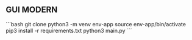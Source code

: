 ## GUI MODERN

´´´bash
git clone
python3 -m venv env-app
source env-app/bin/activate
pip3 install -r requirements.txt
python3 main.py
´´´